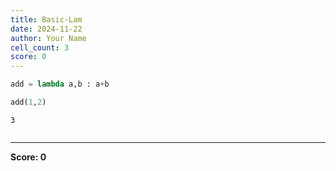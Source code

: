 ```yaml
---
title: Basic-Lam
date: 2024-11-22
author: Your Name
cell_count: 3
score: 0
---
```


```python
add = lambda a,b : a+b
```


```python
add(1,2)
```




    3




```python

```


---
**Score: 0**
